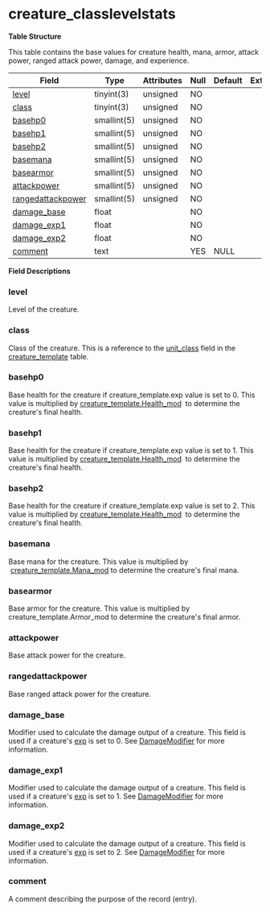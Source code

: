 # creature\_classlevelstats

**Table Structure**

This table contains the base values for creature health, mana, armor, attack power, ranged attack power, damage, and experience.

| Field                  | Type        | Attributes | Null | Default | Extra | Comment |
|------------------------|-------------|------------|------|---------|-------|---------|
| [level][1]             | tinyint(3)  | unsigned   | NO   |         |       |         |
| [class][2]             | tinyint(3)  | unsigned   | NO   |         |       |         |
| [basehp0][3]           | smallint(5) | unsigned   | NO   |         |       |         |
| [basehp1][4]           | smallint(5) | unsigned   | NO   |         |       |         |
| [basehp2][5]           | smallint(5) | unsigned   | NO   |         |       |         |
| [basemana][6]          | smallint(5) | unsigned   | NO   |         |       |         |
| [basearmor][7]         | smallint(5) | unsigned   | NO   |         |       |         |
| [attackpower][8]       | smallint(5) | unsigned   | NO   |         |       |         |
| [rangedattackpower][9] | smallint(5) | unsigned   | NO   |         |       |         |
| [damage_base][10]      | float       |            | NO   |         |       |         |
| [damage_exp1][11]      | float       |            | NO   |         |       |         |
| [damage_exp2][12]      | float       |            | NO   |         |       |         |
| [comment][13]          | text        |            | YES  | NULL    |       |         |

[1]: #level
[2]: #class
[3]: #basehp0
[4]: #basehp1
[5]: #basehp2
[6]: #basemana
[7]: #basearmor
[8]: #attackpower
[9]: #rangedattackpower
[10]: #damage_base
[11]: #damage_exp1
[12]: #damage_exp2
[13]: #comment

**Field Descriptions**

### level

Level of the creature.

### class

Class of the creature. This is a reference to the [unit\_class](creature_template#creature_template-unit_class) field in the [creature\_template](creature_template) table.

### basehp0

Base health for the creature if creature\_template.exp value is set to 0. This value is multiplied by [creature\_template.Health\_mod](creature_template#creature_template-Health_mod)  to determine the creature's final health.

### basehp1

Base health for the creature if creature\_template.exp value is set to 1. This value is multiplied by [creature\_template.Health\_mod](creature_template#creature_template-Health_mod)  to determine the creature's final health.

### basehp2

Base health for the creature if creature\_template.exp value is set to 2. This value is multiplied by [creature\_template.Health\_mod](creature_template#creature_template-Health_mod)  to determine the creature's final health.

### basemana

Base mana for the creature. This value is multiplied by  [creature\_template.Mana\_mod](creature_template#creature_template-Mana_mod) to determine the creature's final mana.

### basearmor

Base armor for the creature. This value is multiplied by creature\_template.Armor\_mod to determine the creature's final armor.

### attackpower

Base attack power for the creature.

### rangedattackpower

Base ranged attack power for the creature.

### damage\_base

Modifier used to calculate the damage output of a creature. This field is used if a creature's [exp](http://www.azerothcore.org/wiki/creature_template#exp) is set to 0. See [DamageModifier](http://www.azerothcore.org/wiki/creature_template#DamageModifier) for more information.

### damage\_exp1

Modifier used to calculate the damage output of a creature. This field is used if a creature's [exp](http://www.azerothcore.org/wiki/creature_template#exp) is set to 1. See [DamageModifier](http://www.azerothcore.org/wiki/creature_template#DamageModifier) for more information.

### damage\_exp2

Modifier used to calculate the damage output of a creature. This field is used if a creature's [exp](http://www.azerothcore.org/wiki/creature_template#exp) is set to 2. See [DamageModifier](http://www.azerothcore.org/wiki/creature_template#DamageModifier) for more information.

### comment

A comment describing the purpose of the record (entry).
